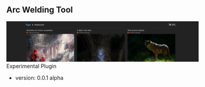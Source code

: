 ## Arc Welding Tool
![title_image](./resources/title_image.jpg?raw=true "Title")
Experimental Plugin

* version: 0.0.1 alpha
